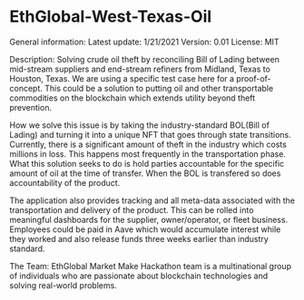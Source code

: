 # EthGlobal-West-Texas-Oil
 
General information:
Latest update: 1/21/2021 
Version: 0.01
License: MIT
 
Description: 
Solving crude oil theft by reconciling Bill of Lading between mid-stream suppliers and end-stream refiners from Midland, Texas to Houston, Texas.
We are using a specific test case here for a proof-of-concept. This could be a solution to putting oil and other transportable commodities on the blockchain which extends utility beyond theft prevention. 
 
How we solve this issue is by taking the industry-standard BOL(Bill of Lading) and turning it into a unique NFT that goes through state transitions. 
Currently, there is a significant amount of theft in the industry which costs millions in loss. This happens most frequently in the transportation phase. What this solution seeks to do is hold parties accountable for the specific amount of oil at the time of transfer. When the BOL is transfered so does accountability of the product.
 
The application also provides tracking and all meta-data associated with the transportation and delivery of the product. This can be rolled into meaningful dashboards for the supplier, owner/operator, or fleet business. Employees could be paid in Aave which would accumulate interest while they worked and also release funds three weeks earlier than industry standard. 
 
The Team: 
EthGlobal Market Make Hackathon team is a multinational group of individuals who are passionate about blockchain technologies and solving real-world problems. 
